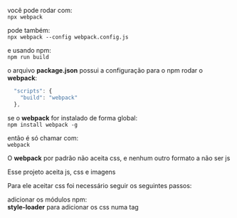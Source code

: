 você pode rodar com:  
`npx webpack`

pode também:  
`npx webpack --config webpack.config.js`  

e usando npm:  
`npm run build`  

o arquivo **package.json** possui a configuração para o npm rodar o **webpack**:  
```javascript
  "scripts": {
    "build": "webpack"
  },
```

se o **webpack** for instalado de forma global:  
`npm install webpack -g`  

então é só chamar com:  
`webpack`  

O **webpack** por padrão não aceita css, e nenhum outro formato a não ser js

Esse projeto aceita js, css e imagens

Para ele aceitar css foi necessário seguir os seguintes passos:  

adicionar os módulos npm:  
**style-loader** para adicionar os css numa tag <style>   
**css-loader** para compactar todos os css num JSON no bundle:  
`npm install --save-dev style-loader css-loader`  

**file-loader**  
`npm install --save-dev file-loader`  

é necessário adicionar um import para o css:  
`import './style.css';`  
`import Icon from './node.svg';`  

e adicionar os módulos npm no **webpack.config.js**:  
```javascript
  module: {
    rules: [
      {
        test: /\.css$/,
        use: [
          'style-loader',
          'css-loader',
        ],
      },
      {
        test: /\.(png|svg|jpg|gif)$/,
        use: [
          'file-loader',
        ],
      },
    ],
  },
  ```